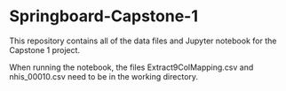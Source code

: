 # Springboard-Capstone-1
This repository contains all of the data files and Jupyter notebook for the Capstone 1 project.

When running the notebook, the files Extract9ColMapping.csv and nhis_00010.csv need to be in the working directory.

